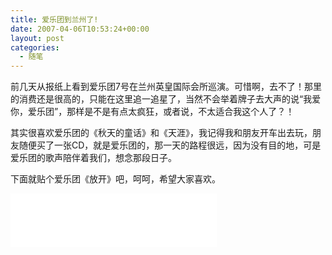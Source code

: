 ```yaml
---
title: 爱乐团到兰州了!
date: 2007-04-06T10:53:24+00:00
layout: post
categories:
  - 随笔
---
```


前几天从报纸上看到爱乐团7号在兰州英皇国际会所巡演。可惜啊，去不了！那里的消费还是很高的，只能在这里追一追星了，当然不会举着牌子去大声的说“我爱你，爱乐团”，那样是不是有点太疯狂，或者说，不太适合我这个人了？！

其实很喜欢爱乐团的《秋天的童话》和《天涯》，我记得我和朋友开车出去玩，朋友随便买了一张CD，就是爱乐团的，那一天的路程很远，因为没有目的地，可是爱乐团的歌声陪伴着我们，想念那段日子。

下面就贴个爱乐团《放开》吧，呵呵，希望大家喜欢。

<!--more-->
<iframe frameborder="no" border="0" marginwidth="0" marginheight="0" width=330 height=86 src="//music.163.com/outchain/player?type=2&id=343031&auto=1&height=66"></iframe>